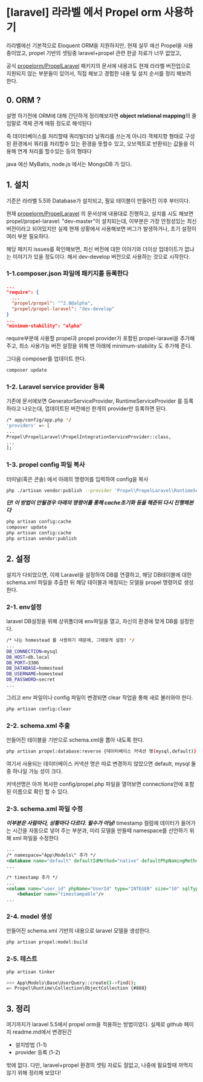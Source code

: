 # [laravel] 라라벨 에서 Propel orm 사용하기

라라벨에선 기본적으로 Eloquent ORM을 지원하지만, 현재 실무 에선 Propel을 사용중이었고, propel 기반의 셋팅중 laravel+propel 관련 한글 자료가 너무 없었고,

공식 [propelorm/PropelLaravel](https://github.com/propelorm/PropelLaravel) 패키지의 문서에 내용과도 현재 라라벨 버전업으로 지원되지 않는 부분들이 있어서, 직접 해보고 경험한 내용 및 설치 순서를 정리 해보려 한다.

## 0. ORM ?
설명 하기전에 ORM에 대해 간단하게 정리해보자면 **object relational mapping**의 줄임말로 객체 관계 매핑 정도로 해석된다

즉 데이터베이스를 처리할때 쿼리빌더라 날쿼리를 쓰는게 아니라 객체지향 형태로 구성된 환경에서 쿼리를 처리할수 있는 환경을 뜻할수 있고, 오브젝트로 반환되는 값들을 이용해 연계 처리를 할수있는 등의 형태다

java 에선 MyBatis, node.js 에서는 MongoDB 가 있다.

## 1. 설치
기준은 라라벨 5.5와 Database가 설치되고, 필요 테이블이 만들어진 이후 부터이다.

현재 [propelorm/PropelLaravel](https://github.com/propelorm/PropelLaravel) 의 문서상에 내용대로 진행하고, 설치를 시도 해보면 propel/propel-laravel: "dev-master"이 설치되는대,
이부분은 가장 안정성있는 최신 버전이라고 되어있지만 실제 현재 상황에서 사용해보면 버그가 발생하거나, 초기 설정이 여러 부분 필요하다.

해당 패키지 issues를 확인해보면, 최신 버전에 대한 이야기와 더이상 업데이트가 없냐는 이야기가 있을 정도이다. 해서 dev-develop 버전으로 사용하는 것으로 시작한다.

### 1-1.composer.json 파일에 패키지를 등록한다
```json
...
"require": {
  ...
  "propel/propel": "^2.0@alpha",
  "propel/propel-laravel": "dev-develop"
}
...
"minimum-stability": "alpha"
```
require부분에 사용할 propel과 propel provider가 포함된 propel-laravel을 추가해주고, 최소 사용가능 버전 설정을 위해 맨 아래에 minimum-stability 도 추가해 준다.

그다음 composer를 업데이트 한다.
```bash
composer update
```

### 1-2. Laravel service provider 등록
기존에 문서에보면 GeneratorServiceProvider, RuntimeServiceProvider 를 등록하라고 나오는대, 업데이트된 버전에선 한개의 provider만 등록하면 된다.

```bash
/* app/config/app.php */
'providers' => [
...
Propel\PropelLaravel\PropelIntegrationServiceProvider::class,
...
];
```

### 1-3. propel config 파일 복사
터미널(혹은 콘솔) 에서 아래의 명령어를 입력하여 config을 복사
```bash
php ./artisan vendor:publish --provider 'Propel\PropelLaravel\RuntimeServiceProvider'
```

***단! 이 방법이 안될경우 아래의 명령어를 통해 cache초기화 등을 해준뒤 다시 진행해본다***
```bash
php artisan config:cache
composer update
php artisan config:cache
php artisan vendor:publish
```

## 2. 설정
설치가 다되었으면, 이제 Laravel을 설정하여 DB를 연결하고, 해당 DB테이블에 대한 schema.xml 파일을 추출한 뒤 해당 테이블과 매칭되는 모델을 propel 명령어로 생성한다.

### 2-1. env설정
laravel DB설정을 위해 상위폴더에 env파일을 열고, 자신의 환경에 맞게 DB를 설정한다.
```bash
/* 나는 homestead 를 사용하기 때문에, 그에맞게 설정! */
...
DB_CONNECTION=mysql
DB_HOST=db.local
DB_PORT=3306
DB_DATABASE=homestead
DB_USERNAME=homestead
DB_PASSWORD=secret
...
```

그리고 env 파일이나 config 파일이 변경되면 clear 작업을 통해 새로 불러와야 한다.
```bash
php artisan config:clear
```

### 2-2. schema.xml 추출
만들어진 테이블을 기반으로 schema.xml을 뽑아 내도록 한다.
```bash
php artisan propel:database:reverse {데이터베이스 커넥션 명(mysql,default)}
```
여기서 사용되는 데이터베이스 커넥션 명은 따로 변경하지 않았으면 default, mysql 둘중 하나일 가능 성이 크다.

커넥션명은 아까 복사한 config/propel.php 파일을 열어보면 connections안에 포함된 이름으로 확인 할 수 있다.

### 2-3. schema.xml 파일 수정
***이부분은 사람마다, 상황마다 다르다. 필수가 아님!***
timestamp 컬럼에 데이터가 들어가는 시간을 자동으로 넣어 주는 부분과, 미리 모델을 만들때 namespace를 선언하기 위해 xml 파일을 수정한다

```xml
...
/* namespace="App\Models\" 추가 */
<database name="default" defaultIdMethod="native" defaultPhpNamingMethod="underscore" namespace="App\Models\">
...

/* timestamp 추가 */
...
<column name="user_id" phpName="UserId" type="INTEGER" size="10" sqlType="int(10) unsigned" required="true"/>
    <behavior name="timestampable"/>
...
```

### 2-4. model 생성
만들어진 schema.xml 기반의 내용으로 laravel 모델을 생성한다.
```bash
php artisan propel:model:build
```

### 2-5. 테스트
```bash
php artisan tinker

>>> App\Models\Base\UserQuery::create()->find();
=> Propel\Runtime\Collection\ObjectCollection {#888}
```

## 3. 정리
여기까지가 laravel 5.5에서 propel orm을 적용하는 방법이었다.
실제로 github 페이지 readme.md에서 변경된건
- 설치방법 (1-1)
- provider 등록 (1-2)

밖에 없다. 다만, laravel+propel 환경의 셋팅 자료도 잘없고,
나중에 필요할때 까먹지 않기 위해 정리해 보았다!